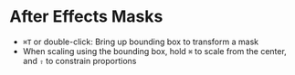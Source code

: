 # After Effects Masks

- `⌘T` or double-click: Bring up bounding box to transform a mask
- When scaling using the bounding box, hold `⌘` to scale from the center, and `⇧` to constrain proportions
